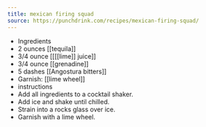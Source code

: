 ```yaml
---
title: mexican firing squad
source: https://punchdrink.com/recipes/mexican-firing-squad/
---
```


- Ingredients
- 2 ounces [[tequila]]
- 3/4 ounce [[[[lime]] juice]]
- 3/4 ounce [[grenadine]]
- 5 dashes [[Angostura bitters]]
- Garnish: [[lime wheel]]
- instructions
- Add all ingredients to a cocktail shaker.
- Add ice and shake until chilled.
- Strain into a rocks glass over ice.
- Garnish with a lime wheel.